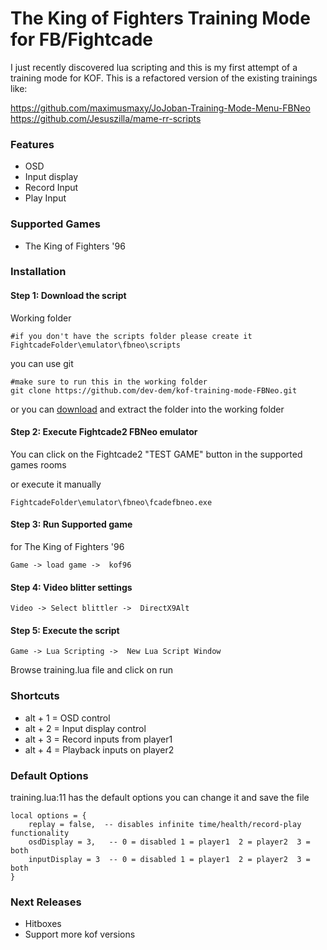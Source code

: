 # The King of Fighters Training Mode for FB/Fightcade

I just recently discovered lua scripting and this is my first attempt of a training mode for KOF.
This is a refactored version of the existing trainings like:

https://github.com/maximusmaxy/JoJoban-Training-Mode-Menu-FBNeo
https://github.com/Jesuszilla/mame-rr-scripts

### Features

- OSD
- Input display
- Record Input
- Play Input

### Supported Games 

- The King of Fighters '96

### Installation

#### Step 1: Download the script

Working folder

```
#if you don't have the scripts folder please create it
FightcadeFolder\emulator\fbneo\scripts
```

you can use git

```
#make sure to run this in the working folder
git clone https://github.com/dev-dem/kof-training-mode-FBNeo.git 
```

or you can [download](https://github.com/dev-dem/kof-training-mode-FBNeo/archive/master.zip) and extract the folder into the working folder 

#### Step 2: Execute Fightcade2 FBNeo emulator
You can click on the Fightcade2 "TEST GAME" button in the supported games rooms

or execute it manually

```
FightcadeFolder\emulator\fbneo\fcadefbneo.exe
```

#### Step 3: Run Supported game 

for The King of Fighters '96

```
Game -> load game ->  kof96
```

#### Step 4: Video blitter settings

```
Video -> Select blittler ->  DirectX9Alt
```

#### Step 5: Execute the script

```
Game -> Lua Scripting ->  New Lua Script Window
```
Browse training.lua file and click on run

### Shortcuts

- alt + 1 = OSD control
- alt + 2 = Input display control
- alt + 3 = Record inputs from player1
- alt + 4 = Playback inputs on player2

### Default Options
training.lua:11 has the default options you can change it and save the file
```
local options = {
	replay = false,  -- disables infinite time/health/record-play functionality
	osdDisplay = 3,   -- 0 = disabled 1 = player1  2 = player2  3 = both  
	inputDisplay = 3  -- 0 = disabled 1 = player1  2 = player2  3 = both
}
```
### Next Releases

- Hitboxes
- Support more kof versions